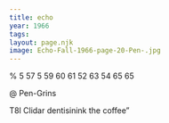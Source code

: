 ```yaml
---
title: echo
year: 1966
tags:
layout: page.njk
image: Echo-Fall-1966-page-20-Pen-.jpg
---
```

% 5 57 5 59 60 61 52 63 54 65 65

@ Pen-Grins

T8l Clidar dentisinink
the coffee”

